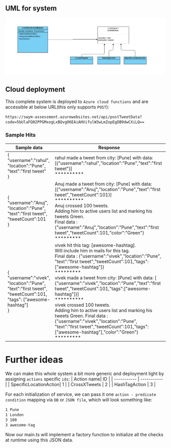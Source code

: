 
## UML for system

![Class diagram](swym.png "Condiaion action system")

## Cloud deployment
This complete system is deployed to `Azure cloud functions` and are accessible at below URL(this only supports `POST`):

    https://swym-assessment.azurewebsites.net/api/postTweetData?code=5bUlaFQ02PPGMxogLxBQvgO6EAiAHVifulW3wLmZopEgDB9dwCXiLQ==
### Sample Hits
| Sample data      | Response |
| ----------- | ----------- |
| {<br/>"username":"rahul",<br/>"location":"Pune",<br/>"text":"first tweet"<br/>}      | rahul made a tweet from city: [Pune] with data: [{"username":"rahul","location":"Pune","text":"first tweet"}]<br/>**********       |
| {<br/>"username":"Anuj",<br/>"location":"Pune",<br/>"text":"first tweet",<br/>"tweetCount":101<br/>}   | Anuj made a tweet from city: [Pune] with data: [{"username":"Anuj","location":"Pune","text":"first tweet","tweetCount":101}]<br/>********** <br/>Anuj crossed 100 tweets.<br/> Adding him to active users list and marking his tweets Green. <br/> Final data : {"username":"Anuj","location":"Pune","text":"first tweet","tweetCount":101,"color":"Green"} <br/> *********        |
| {<br/>"username":"vivek",<br/>"location":"Pune",<br/>"text":"first tweet",<br/>"tweetCount":101,<br/>"tags": ["awesome-hashtag"]<br/>}   | vivek hit this tag: [awesome-hashtag].<br />Will include him in mails for this tag. <br />Final data : {"username":"vivek","location":"Pune",<br />"text":"first tweet","tweetCount":101,"tags":["awesome-hashtag"]} <br/> ********* <br />vivek made a tweet from city: [Pune] with data: [<br />{"username":"vivek","location":"Pune","text":"first tweet","tweetCount":101,"tags":["awesome-hashtag"]}]<br/> ********** <br />vivek crossed 100 tweets.<br />Adding him to active users list and marking his <br />tweets Green. Final data : {"username":"vivek","location":"Pune",<br />"text":"first tweet","tweetCount":101,"tags":["awesome-hashtag"],"color":"Green"} <br/>*********<br />        |

# Further ideas

We can make this whole system a bit more generic and deployment light by assigning `actions` specific `ids`:
 | Action name| ID |
| ----------- | ----------- |
| SpecificLocationAction| 1       |
| CrossXTweets   | 2        |
| HashTagAction   | 3        |

For each initialization of service, we can pass it one `action - predicate condition` mapping via `DB` or `JSON file`, which will look something like:

    1 Pune
    1 London
    3 100
    3 awesome-tag
Now our main.ts will implement a factory function to initialize all the checks at runtime using this JSON data.